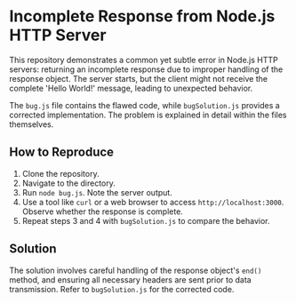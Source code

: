 # Incomplete Response from Node.js HTTP Server

This repository demonstrates a common yet subtle error in Node.js HTTP servers: returning an incomplete response due to improper handling of the response object.  The server starts, but the client might not receive the complete 'Hello World!' message, leading to unexpected behavior.

The `bug.js` file contains the flawed code, while `bugSolution.js` provides a corrected implementation.  The problem is explained in detail within the files themselves.

## How to Reproduce

1. Clone the repository.
2. Navigate to the directory.
3. Run `node bug.js`.  Note the server output.
4. Use a tool like `curl` or a web browser to access `http://localhost:3000`.  Observe whether the response is complete.
5. Repeat steps 3 and 4 with `bugSolution.js` to compare the behavior.

## Solution

The solution involves careful handling of the response object's `end()` method, and ensuring all necessary headers are sent prior to data transmission. Refer to `bugSolution.js` for the corrected code.